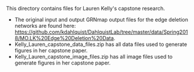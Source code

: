 This directory contains files for Lauren Kelly's capstone research.
* The original input and output GRNmap output files for the edge deletion networks are found here: https://github.com/kdahlquist/DahlquistLab/tree/master/data/Spring2018/MO.LK%20Edge%20Deletion%20Data.
* Kelly_Lauren_capstone_data_files.zip has all data files used to generate figures in her capstone paper.
* Kelly_Lauren_capstone_image_files.zip has all image files used to generate figures in her capstone paper.
